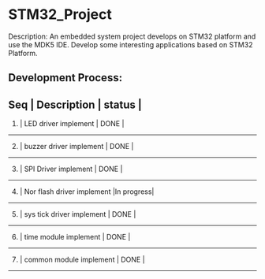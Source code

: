 # STM32_Project

Description:
An embedded system project develops on STM32 platform and use the MDK5 IDE.
Develop some interesting applications based on STM32 Platform.


Development Process:
------------------------------------------------------------------------------------------------------
Seq  |                              Description                                           |   status  |
------------------------------------------------------------------------------------------------------
1.   |                          LED driver implement                                      |    DONE   |
------------------------------------------------------------------------------------------------------
2.   |                         buzzer driver implement                                    |    DONE   |
------------------------------------------------------------------------------------------------------
3.   |                           SPI Driver implement                                     |    DONE   |
------------------------------------------------------------------------------------------------------
4.   |                        Nor flash driver implement                                  |In progress|
------------------------------------------------------------------------------------------------------
5.   |                        sys tick driver implement                                    |   DONE   |
------------------------------------------------------------------------------------------------------
6.   |                          time module implement                                      |   DONE   |
------------------------------------------------------------------------------------------------------
7.   |                          common module implement                                    |   DONE   |
------------------------------------------------------------------------------------------------------